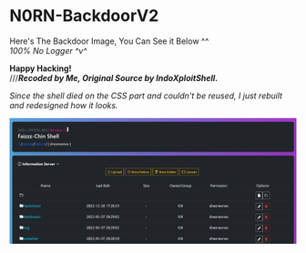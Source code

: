 # N0RN-BackdoorV2


Here's The Backdoor Image, You Can See it Below ^^ <br>
*100% No Logger ^v^*

**Happy Hacking!** <br>
///***Recoded by Me, Original Source by IndoXploitShell.***

<i>Since the shell died on the CSS part and couldn't be reused, I just rebuilt and redesigned how it looks.<i>


![N0rnBackdoorV2](https://github.com/0x0v0/N0rn-BackdoorV2/blob/main/capture.png)
